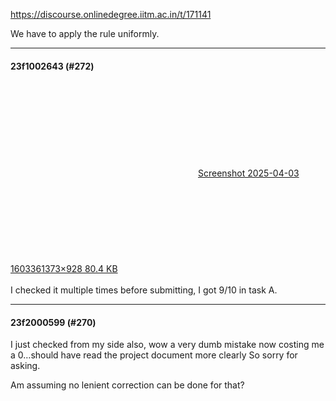 https://discourse.onlinedegree.iitm.ac.in/t/171141

We have to apply the rule uniformly.</p><hr>

<h4>23f1002643 (#272)</h4>
<p><div class="lightbox-wrapper"><a class="lightbox" data-download-href="/uploads/short-url/aTj1rnns5ewnPZe1QS9eAZzC11S.png?dl=1" href="https://europe1.discourse-cdn.com/flex013/uploads/iitm/original/3X/4/c/4c563983c5ccd623597938159d4356f9857f2dd8.png" rel="noopener nofollow ugc" title="Screenshot 2025-04-03 160336"><div class="meta"><svg aria-hidden="true" class="fa d-icon d-icon-far-image svg-icon"><use href="#far-image"></use></svg><span class="filename">Screenshot 2025-04-03 160336</span><span class="informations">1373×928 80.4 KB</span><svg aria-hidden="true" class="fa d-icon d-icon-discourse-expand svg-icon"><use href="#discourse-expand"></use></svg></div></a></div><br/>
I checked it multiple times before submitting, I got 9/10 in task A.</p><hr>

<h4>23f2000599 (#270)</h4>
<p>I just checked from my side also, wow a very dumb mistake now costing me a 0…should have read the project document more clearly  So sorry for asking.</p>
<p>Am assuming no lenient correction can be done for that?